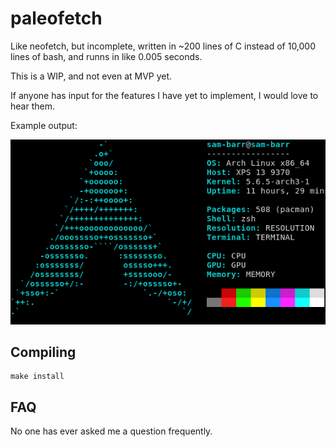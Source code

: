 paleofetch
==========

Like neofetch, but incomplete, written in ~200 lines of C instead of 10,000 lines of bash,
and runns in like 0.005 seconds.

This is a WIP, and not even at MVP yet.

If anyone has input for the features I have yet to implement, I would love to hear them.

Example output:

![example output](example.png)

Compiling
---------

    make install

FAQ
---

No one has ever asked me a question frequently.
